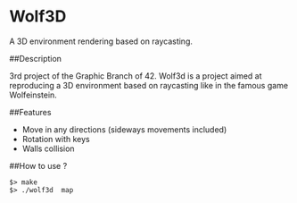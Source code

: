 # Wolf3D
A 3D environment rendering based on raycasting.

##Description

3rd project of the Graphic Branch of 42.
Wolf3d is a project aimed at reproducing a 3D environment based on raycasting like in the famous game Wolfeinstein.

##Features

- Move in any directions (sideways movements included)
- Rotation with keys
- Walls collision

##How to use ?

```
$> make
$> ./wolf3d  map
```

